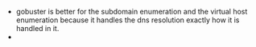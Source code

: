 - gobuster is better for the subdomain enumeration and the virtual host enumeration because it handles the dns resolution exactly how it is handled in it. 
- 